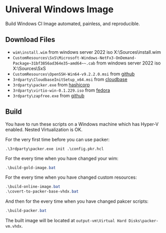 # Univeral Windows Image

Build Windows CI Image automated, painless, and reproducible.

## Download Files

* `wim\install.wim` from windows server 2022 iso X:\Sources\install.wim
* `CustomResources\SxS\Microsoft-Windows-NetFx3-OnDemand-Package~31bf3856ad364e35~amd64~~.cab` from windows server 2022 iso X:\Sources\SxS
* `CustomResources\OpenSSH-Win64-v9.2.2.0.msi` from [github](https://github.com/PowerShell/Win32-OpenSSH/releases/download/v9.2.2.0p1-Beta/OpenSSH-Win64-v9.2.2.0.msi)
* `3rdparty\CloudbaseInitSetup_x64.msi` from [cloudbase](https://www.cloudbase.it/downloads/CloudbaseInitSetup_x64.msi)
* `3rdparty\packer.exe` from [hashicorp](https://releases.hashicorp.com/packer/1.9.1/packer_1.9.1_windows_amd64.zip)
* `3rdparty\virtio-win-0.1.229.iso` from [fedora](https://fedorapeople.org/groups/virt/virtio-win/direct-downloads/archive-virtio/virtio-win-0.1.229-1/virtio-win-0.1.229.iso)
* `3rdparty\zapfree.exe` from [github](https://github.com/felfert/ntfszapfree/releases/download/ntfszapfree-0.11/ntfszapfree.zip)

## Build

You have to run these scripts on a Windows machine which has Hyper-V enabled. Nested Virtualization is OK.

For the very first time before you can use packer:

```
.\3rdparty\packer.exe init .\config.pkr.hcl
```

For the every time when you have changed your wim:

```powershell
.\build-gold-image.bat
```

For the every time when you have changed custom resources:

```powershell
.\build-online-image.bat
.\covert-to-packer-base-vhdx.bat
```

And then for the every time when you have changed pakcer scripts:

```powershell
.\build-packer.bat
```

The built image will be located at `output-vm\Virtual Hard Disks\packer-vm.vhdx`.